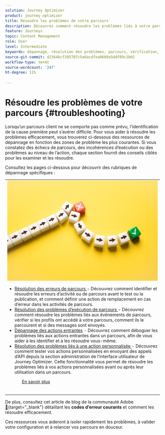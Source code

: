 ```yaml
---
solution: Journey Optimizer
product: journey optimizer
title: Résoudre les problèmes de votre parcours
description: Découvrez comment résoudre les problèmes liés à votre parcours
feature: Journeys
topic: Content Management
role: User
level: Intermediate
keywords: dépannage, résolution des problèmes, parcours, vérification, erreurs
source-git-commit: d2364bcf395707c5a6acdfea0609a5ddf89c1b02
workflow-type: tm+mt
source-wordcount: '247'
ht-degree: 11%

---
```


# Résoudre les problèmes de votre parcours {#troubleshooting}

Lorsqu’un parcours client ne se comporte pas comme prévu, l’identification de la cause première peut s’avérer difficile. Pour vous aider à résoudre les problèmes efficacement, vous trouverez ci-dessous des ressources de dépannage en fonction des zones de problème les plus courantes. Si vous constatez des échecs de parcours, des incohérences d’exécution ou des problèmes au niveau de l’action, chaque section fournit des conseils ciblés pour les examiner et les résoudre.

Consultez les pages ci-dessous pour découvrir des rubriques de dépannage spécifiques :

<table style="table-layout:fixed">
<tr style="border: 0;">
  <td>
    <div><img alt="Résolution des erreurs de parcours" src="../assets/do-not-localize/troubleshooting.jpeg" /> 
    <br><ul><li><a href="../building-journeys/troubleshooting.md">Résolution des erreurs de parcours </a> - Découvrez comment identifier et résoudre les erreurs d’activité ou de parcours avant le test ou la publication, et comment définir une action de remplacement en cas d’erreur dans les activités de parcours.</li>
    <li><a href="../building-journeys/troubleshooting-execution.md">Résolution des problèmes d’exécution de parcours </a> - Découvrez comment résoudre les problèmes liés aux événements de parcours, vérifier si les profils ont accédé à votre parcours, comment ils le parcourent et si des messages sont envoyés.</li>
     <li><a href="../building-journeys/troubleshooting-inbound.md">Dépannage des actions entrantes</a> - Découvrez comment déboguer les problèmes liés aux actions entrantes dans un parcours, afin de vous aider à les identifier et à les résoudre vous-même.</li>
     <li><a href="../action/troubleshoot-custom-action.md">Résolution des problèmes liés à une action personnalisée </a> - Découvrez comment tester vos actions personnalisées en envoyant des appels d’API depuis la section administration de l’interface utilisateur de Journey Optimizer. Cette fonctionnalité vous permet de résoudre les problèmes liés à vos actions personnalisées avant ou après leur utilisation dans un parcours.</li>
    <ul>
    <div>
     <a href="../integrations/ajo-integrations.md">En savoir plus</a></div>
    </div>
    <br>
  </td>
</tr>
</table>

<!--
* **[Troubleshoot journey errors](../building-journeys/troubleshooting.md)**
  Learn how to identify and resolve activity or journey errors before test or publication, and how to define a fallback action in case of an error in journey activities.

* **[Troubleshoot journey execution](../building-journeys/troubleshooting-execution.md)**
  Understand how to troubleshoot journey events, check if profiles entered your journey, how they navigate through it, and if messsages are sent.

* **[Troubleshoot inbound actions](../building-journeys/troubleshooting-inbound.md)**
  Learn how to debug issues related to inbound actions in a journey, in order to help you identify and resolve them on your own.

* **[Troubleshoot a custom action](../action/troubleshoot-custom-action.md)**
  Learn how to test your custom actions by sending API calls from the administration section of Journey Optimizer user interface. This capability helps you troubleshoot your custom actions before or after using them in a journey.

-->

De plus, consultez cet article de blog de la communauté Adobe [&#128279;](https://experienceleaguecommunities.adobe.com/t5/journey-optimizer-blogs/demystifying-adobe-journey-optimizer-error-codes-root-causes-and/ba-p/760884?profile.language=fr){target="_blank"} détaillant les **codes d’erreur courants** et comment les résoudre efficacement.

Ces ressources vous aideront à isoler rapidement les problèmes, à valider votre configuration et à relancer vos parcours en douceur.
